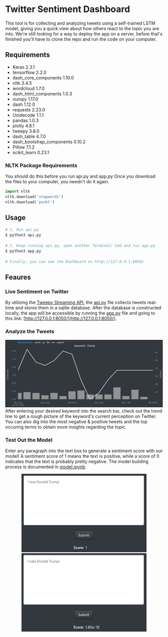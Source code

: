 # Twitter Sentiment Dashboard
This tool is for collecting and analyzing tweets using a self-trained LSTM model, giving you a quick view about how others react to the topic you are into.
We're still looking for a way to deploy the app on a server, before that's finished you'll have to clone the repo and run the code on your computer.

## Requirements
- Keras 2.3.1
- tensorflow 2.2.0
- dash_core_components 1.10.0
- nltk 3.4.5
- wordcloud 1.7.0
- dash_html_components 1.0.3
- numpy 1.17.0
- dash 1.12.0
- requests 2.23.0
- Unidecode 1.1.1
- pandas 1.0.3
- plotly 4.8.1
- tweepy 3.8.0
- dash_table 4.7.0
- dash_bootstrap_components 0.10.2
- Pillow 7.1.2
- scikit_learn 0.23.1

### NLTK Package Requirements
You should do this before you run api.py and app,py
Once you download the files to your computer, you needn't do it again.
 ```python
import nltk
nltk.download('stopwords') 
nltk.download('punkt') 
```

## Usage
 ```python
# 1. Run api.py
$ python3 api.py

# 2. Keep running api.py, open another Terminal/ Cmd and run app.py
$ python3 app.py

# Finally, you can see the Dashboard on http://127.0.0.1:8050/
```

## Feaures
### Live Sentiment on Twitter
By utilizing the [Tweepy Streaming API](http://docs.tweepy.org/en/latest/streaming_how_to.html), the [api.py](api.py) file collects tweets real-time and stores them in a sqlite database. After the database is constructed locally, the app will be accessible by running the [app.py](app.py) file and going to this link: [http://127.0.0.1:8050/](http://127.0.0.1:8050/).

### Analyze the Tweets
![](./images/trend_line.png)
After entering your desired keyword into the search bar, check out the trend line to get a rough picture of the keyword's current perception on Twitter. You can also dig into the most negative & positive tweets and the top occuring terms to obtain more insights regarding the topic.

### Test Out the Model
Enter any paragraph into the text box to generate a sentiment score with our model!
A sentiment score of 1 means the text is positive, while a score of 0 indicates that the text is probably pretty negative.
The model building process is documented in [model.ipynb](model.ipynb).
<p align="center">
  <img src="/images/model1.png" width="400" height="250" hspace="10"/>
  <img src="/images/model2.png" width="400" height="250" hspace="10"/>
</p>
 
